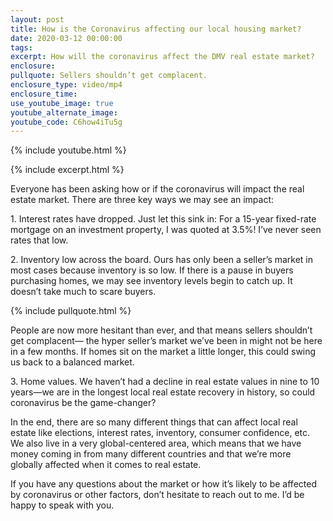 ```yaml
---
layout: post
title: How is the Coronavirus affecting our local housing market?
date: 2020-03-12 00:00:00
tags:
excerpt: How will the coronavirus affect the DMV real estate market?
enclosure:
pullquote: Sellers shouldn’t get complacent.
enclosure_type: video/mp4
enclosure_time:
use_youtube_image: true
youtube_alternate_image:
youtube_code: C6how4iTu5g
---
```

{% include youtube.html %}

{% include excerpt.html %}

Everyone has been asking how or if the coronavirus will impact the real estate market. There are three key ways we may see an impact:

1\. Interest rates have dropped. Just let this sink in: For a 15-year fixed-rate mortgage on an investment property, I was quoted at 3.5%\! I’ve never seen rates that low.

2\. Inventory low across the board. Ours has only been a seller’s market in most cases because inventory is so low. If there is a pause in buyers purchasing homes, we may see inventory levels begin to catch up. It doesn’t take much to scare buyers.

{% include pullquote.html %}

People are now more hesitant than ever, and that means sellers shouldn’t get complacent— the hyper seller’s market we’ve been in might not be here in a few months. If homes sit on the market a little longer, this could swing us back to a balanced market.

3\. Home values. We haven’t had a decline in real estate values in nine to 10 years—we are in the longest local real estate recovery in history, so could coronavirus be the game-changer?

In the end, there are so many different things that can affect local real estate like elections, interest rates, inventory, consumer confidence, etc. We also live in a very global-centered area, which means that we have money coming in from many different countries and that we’re more globally affected when it comes to real estate.

If you have any questions about the market or how it’s likely to be affected by coronavirus or other factors, don’t hesitate to reach out to me. I’d be happy to speak with you.
